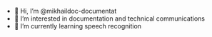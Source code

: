 - 👋 Hi, I’m @mikhaildoc-documentat
- 👀 I’m interested in documentation and technical communications
- 🌱 I’m currently learning speech recognition

<!---
mikhaildoc-documentat/mikhaildoc-documentat is a ✨ special ✨ repository because its `README.md` (this file) appears on your GitHub profile.
You can click the Preview link to take a look at your changes.
--->
